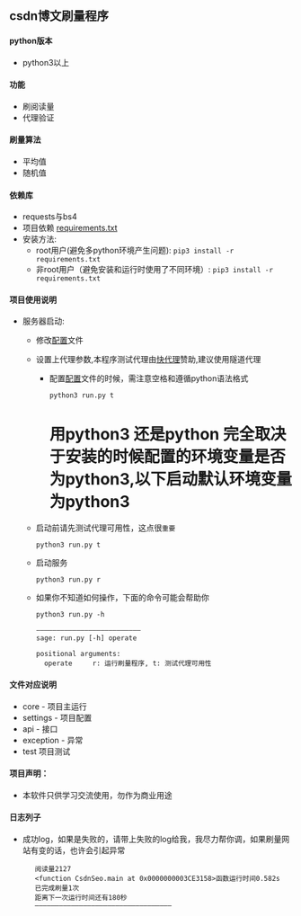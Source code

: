 ## csdn博文刷量程序

#### python版本 
 - python3以上

#### 功能
 - 刷阅读量
 - 代理验证

#### 刷量算法
 - 平均值
 - 随机值

#### 依赖库
 - requests与bs4
 - 项目依赖 [requirements.txt](requirements.txt)
 - 安装方法:
      - root用户(避免多python环境产生问题): `pip3 install -r requirements.txt`
      - 非root用户（避免安装和运行时使用了不同环境）: `pip3 install -r requirements.txt`

#### 项目使用说明
  - 服务器启动:
      - 修改[配置](settings.py)文件
      - 设置上代理参数,本程序测试代理由[快代理](https://www.kuaidaili.com)赞助,建议使用隧道代理
        - 配置[配置](TickerConfig.py)文件的时候，需注意空格和遵循python语法格式
			```
            python3 run.py t
            ```
			# 用python3 还是python 完全取决于安装的时候配置的环境变量是否为python3,以下启动默认环境变量为python3
		
      - 启动前请先测试代理可用性，这点很`重要`
        ```
        python3 run.py t
        ```
      - 启动服务
        ```
        python3 run.py r
        ```
      - 如果你不知道如何操作，下面的命令可能会帮助你
        ```
        python3 run.py -h

        ——————————————————————————
        sage: run.py [-h] operate

        positional arguments:
          operate     r: 运行刷量程序, t: 测试代理可用性
        ```
#### 文件对应说明
  - core - 项目主运行
  - settings - 项目配置
  - api - 接口
  - exception - 异常
  - test  项目测试

#### 项目声明：
  - 本软件只供学习交流使用，勿作为商业用途

#### 日志列子
   - 成功log，如果是失败的，请带上失败的log给我，我尽力帮你调，如果刷量网站有变的话，也许会引起异常
     ```
		阅读量2127
		<function CsdnSeo.main at 0x0000000003CE3158>函数运行时间0.582s
		已完成刷量1次
		距离下一次运行时间还有180秒
		——————————————————————————————————
	 ```
